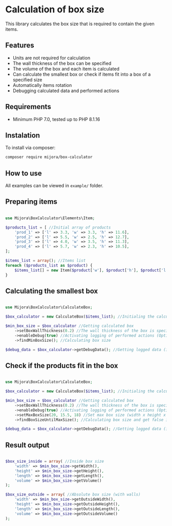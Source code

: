 # Calculation of box size

This library calculates the box size that is required to contain the given items.

## Features

- Units are not required for calculation
- The wall thickness of the box can be specified
- The volume of the box and each item is calculated
- Can calculate the smallest box or check if items fit into a box of a specified size
- Automatically items rotation
- Debugging calculated data and performed actions

## Requirements

- Minimum PHP 7.0, tested up to PHP 8.1.16


## Instalation

To install via composer:

```sh
composer require mijora/box-calculator
```

## How to use

All examples can be viewed in `example/` folder. 

## Preparing items
```php

use Mijora\BoxCalculator\Elements\Item;

$products_list = [ //Initial array of products
    'prod_1' => ['l' => 3.3, 'w' => 3.3, 'h' => 11.6],
    'prod_2' => ['l' => 5.5, 'w' => 2.5, 'h' => 12.7],
    'prod_3' => ['l' => 4.0, 'w' => 3.5, 'h' => 11.3],
    'prod_4' => ['l' => 5.7, 'w' => 2.3, 'h' => 10.5],
];

$items_list = array(); //Items list
foreach ($products_list as $product) {
    $items_list[] = new Item($product['w'], $product['h'], $product['l']); //Converting product array to Items array
}

```

## Calculating the smallest box
```php

use Mijora\BoxCalculator\CalculateBox;

$box_calculator = new CalculateBox($items_list); //Initialing the calculation class and adding list of items to it

$min_box_size = $box_calculator //Getting calculated box
    ->setBoxWallThickness(0.2) //The wall thickness of the box is specified (Optional. Default: 0)
    ->enableDebug(true) //Activating logging of performed actions (Optional. Default: false)
    ->findMinBoxSize(); //Calculating box size

$debug_data = $box_calculator->getDebugData(); //Getting logged data (if debug disabled, then this get only Items list and Box)

```

## Check if the products fit in the box
```php

use Mijora\BoxCalculator\CalculateBox;

$box_calculator = new CalculateBox($items_list); //Initialing the calculation class and adding list of items to it

$min_box_size = $box_calculator //Getting calculated box
    ->setBoxWallThickness(0.2) //The wall thickness of the box is specified (Optional. Default: 0)
    ->enableDebug(true) //Activating logging of performed actions (Optional. Default: false)
    ->setMaxBoxSize(20, 15.5, 18) //Set max box size (width x height x length)
    ->findBoxSizeUntilMaxSize(); //Calculating box size and get false is reach max size

$debug_data = $box_calculator->getDebugData(); //Getting logged data (if debug disabled, then this get only Items list and Box)

```

## Result output
```php

$box_size_inside = array( //Inside box size
    'width' => $min_box_size->getWidth(),
    'height' => $min_box_size->getHeight(),
    'length' => $min_box_size->getLength(),
    'volume' => $min_box_size->getVolume()
);

$box_size_outside = array( //Absolute box size (with walls)
    'width' => $min_box_size->getOutsideWidth(),
    'height' => $min_box_size->getOutsideHeight(),
    'length' => $min_box_size->getOutsideLength(),
    'volume' => $min_box_size->getOutsideVolume()
);

```
